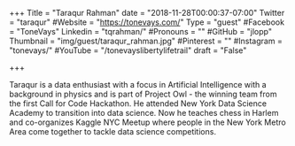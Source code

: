 +++
Title = "Taraqur Rahman"
date = "2018-11-28T00:00:37-07:00"
Twitter = "taraqur"
#Website = "https://tonevays.com/"
Type = "guest"
#Facebook = "ToneVays"
Linkedin = "tqrahman/"
#Pronouns = ""
#GitHub = "jlopp"
Thumbnail = "img/guest/taraqur_rahman.jpg"
#Pinterest = ""
#Instagram = "tonevays/"
#YouTube = "/tonevayslibertylifetrail"
draft = "False"

+++

Taraqur is a data enthusiast with a focus in Artificial Intelligence with a background in physics and is part of Project Owl - the winning team from the first Call for Code Hackathon. He attended New York Data Science Academy to transition into data science. Now he teaches chess in Harlem and co-organizes Kaggle NYC Meetup where people in the New York Metro Area come together to tackle data science competitions.
